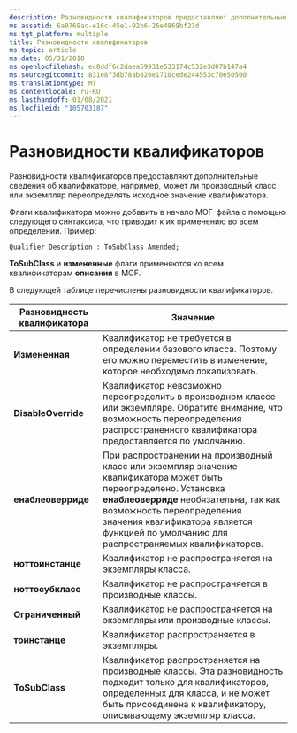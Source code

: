 ```yaml
---
description: Разновидности квалификаторов предоставляют дополнительные сведения об квалификаторе, например, может ли производный класс или экземпляр переопределять исходное значение квалификаторов.
ms.assetid: 6a0769ac-e16c-45e1-92b6-26e4969bf23d
ms.tgt_platform: multiple
title: Разновидности квалификаторов
ms.topic: article
ms.date: 05/31/2018
ms.openlocfilehash: ec8ddf6c2daea59931e533174c532e3d07b147a4
ms.sourcegitcommit: 831e8f3db78ab820e1710cede244553c70e50500
ms.translationtype: MT
ms.contentlocale: ru-RU
ms.lasthandoff: 01/08/2021
ms.locfileid: "105703187"
---
```

# <a name="qualifier-flavors"></a>Разновидности квалификаторов

Разновидности квалификаторов предоставляют дополнительные сведения об квалификаторе, например, может ли производный класс или экземпляр переопределять исходное значение квалификатора.

Флаги квалификатора можно добавить в начало MOF-файла с помощью следующего синтаксиса, что приводит к их применению во всем определении. Пример:

``` syntax
Qualifier Description : ToSubClass Amended;
```

**ToSubClass** и **измененные** флаги применяются ко всем квалификаторам **описания** в MOF.

В следующей таблице перечислены разновидности квалификаторов.



| Разновидность квалификатора    | Значение                                                                                                                                                                                                                                         |
|---------------------|-------------------------------------------------------------------------------------------------------------------------------------------------------------------------------------------------------------------------------------------------|
| **Измененная**         | Квалификатор не требуется в определении базового класса. Поэтому его можно переместить в изменение, которое необходимо локализовать.                                                                                                                                  |
| **DisableOverride** | Квалификатор невозможно переопределить в производном классе или экземпляре. Обратите внимание, что возможность переопределения распространенного квалификатора предоставляется по умолчанию.                                                                                                      |
| **енаблеоверриде**  | При распространении на производный класс или экземпляр значение квалификатора может быть переопределено. Установка **енаблеоверриде** необязательна, так как возможность переопределения значения квалификатора является функцией по умолчанию для распространяемых квалификаторов. |
| **ноттоинстанце**   | Квалификатор не распространяется на экземпляры класса.                                                                                                                                                                                             |
| **ноттосубкласс**   | Квалификатор не распространяется в производные классы.                                                                                                                                                                                             |
| **Ограниченный**      | Квалификатор не распространяется на экземпляры или производные классы.                                                                                                                                                                                |
| **тоинстанце**      | Квалификатор распространяется в экземпляры.                                                                                                                                                                                                       |
| **ToSubClass**      | Квалификатор распространяется на производные классы. Эта разновидность подходит только для квалификаторов, определенных для класса, и не может быть присоединена к квалификатору, описывающему экземпляр класса.                                                           |



 

 

 



